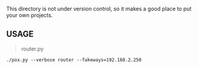 This directory is not under version control, so it makes a good place to
put your own projects.

## USAGE

> router.py

`./pox.py --verbose router --fakeways=192.168.2.250`
